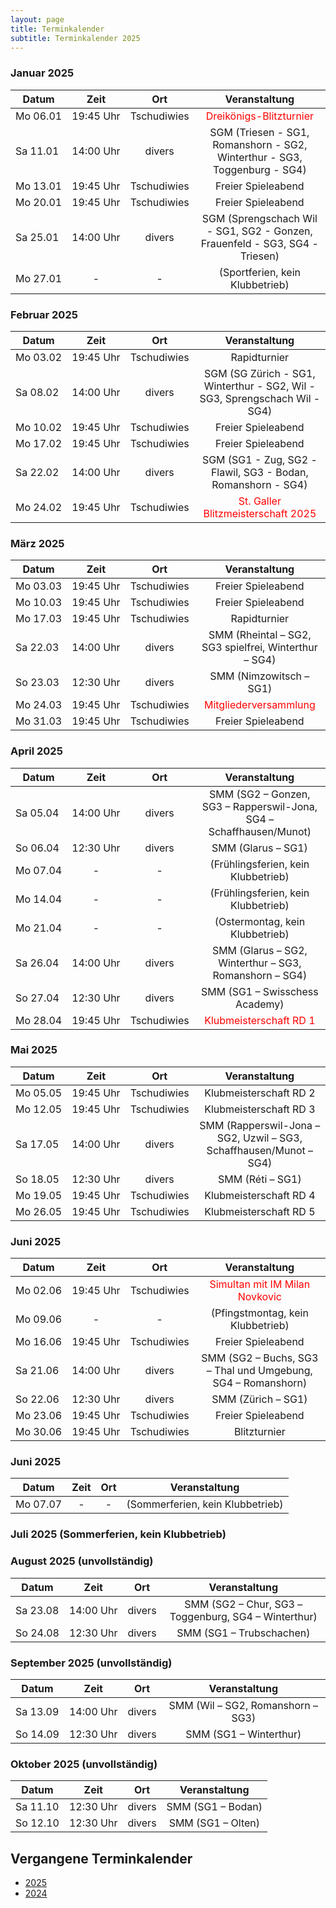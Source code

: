 ```yaml
---
layout: page
title: Terminkalender
subtitle: Terminkalender 2025
---
```


### Januar 2025

| Datum                 |          Zeit          |     Ort     |                                Veranstaltung                                |
|-----------------------|:----------------------:|:-----------:|:---------------------------------------------------------------------------:|
| <nobr>Mo 06.01</nobr> | <nobr>19:45 Uhr</nobr> | Tschudiwies |           <span style="color:red">Dreikönigs-Blitzturnier</span>            |
| <nobr>Sa 11.01</nobr> | <nobr>14:00 Uhr</nobr> |   divers    |  SGM (Triesen - SG1, Romanshorn - SG2, Winterthur - SG3, Toggenburg - SG4)  |
| <nobr>Mo 13.01</nobr> | <nobr>19:45 Uhr</nobr> | Tschudiwies |                             Freier Spieleabend                              |
| <nobr>Mo 20.01</nobr> | <nobr>19:45 Uhr</nobr> | Tschudiwies |                             Freier Spieleabend                              |
| <nobr>Sa 25.01</nobr> | <nobr>14:00 Uhr</nobr> |   divers    | SGM (Sprengschach Wil - SG1, SG2 - Gonzen, Frauenfeld - SG3, SG4 - Triesen) |
| <nobr>Mo 27.01</nobr> |           -            |      -      |                       (Sportferien, kein Klubbetrieb)                       |

### Februar 2025

| Datum                 |          Zeit          |     Ort     |                               Veranstaltung                                |
|-----------------------|:----------------------:|:-----------:|:--------------------------------------------------------------------------:|
| <nobr>Mo 03.02</nobr> | <nobr>19:45 Uhr</nobr> | Tschudiwies |                                Rapidturnier                                |
| <nobr>Sa 08.02</nobr> | <nobr>14:00 Uhr</nobr> |   divers    | SGM (SG Zürich - SG1, Winterthur - SG2, Wil - SG3, Sprengschach Wil - SG4) |
| <nobr>Mo 10.02</nobr> | <nobr>19:45 Uhr</nobr> | Tschudiwies |                             Freier Spieleabend                             |
| <nobr>Mo 17.02</nobr> | <nobr>19:45 Uhr</nobr> | Tschudiwies |                             Freier Spieleabend                             |
| <nobr>Sa 22.02</nobr> | <nobr>14:00 Uhr</nobr> |   divers    |        SGM (SG1 - Zug, SG2 - Flawil, SG3 - Bodan, Romanshorn - SG4)        |
| <nobr>Mo 24.02</nobr> | <nobr>19:45 Uhr</nobr> | Tschudiwies |     <span style="color:red">St. Galler Blitzmeisterschaft 2025</span>      |

### März 2025

| Datum                 |          Zeit          |     Ort     |                     Veranstaltung                     |
|-----------------------|:----------------------:|:-----------:|:-----------------------------------------------------:|
| <nobr>Mo 03.03</nobr> | <nobr>19:45 Uhr</nobr> | Tschudiwies |                  Freier Spieleabend                   |
| <nobr>Mo 10.03</nobr> | <nobr>19:45 Uhr</nobr> | Tschudiwies |                  Freier Spieleabend                   |
| <nobr>Mo 17.03</nobr> | <nobr>19:45 Uhr</nobr> | Tschudiwies |                     Rapidturnier                      |
| <nobr>Sa 22.03</nobr> | <nobr>14:00 Uhr</nobr> |   divers    | SMM (Rheintal – SG2, SG3 spielfrei, Winterthur – SG4) |
| <nobr>So 23.03</nobr> | <nobr>12:30 Uhr</nobr> |   divers    |                SMM (Nimzowitsch – SG1)                |
| <nobr>Mo 24.03</nobr> | <nobr>19:45 Uhr</nobr> | Tschudiwies | <span style="color:red">Mitgliederversammlung</span>  |
| <nobr>Mo 31.03</nobr> | <nobr>19:45 Uhr</nobr> | Tschudiwies |                  Freier Spieleabend                   |

### April 2025

| Datum                 |          Zeit          |     Ort     |                            Veranstaltung                            |
|-----------------------|:----------------------:|:-----------:|:-------------------------------------------------------------------:|
| <nobr>Sa 05.04</nobr> | <nobr>14:00 Uhr</nobr> |   divers    | SMM (SG2 – Gonzen, SG3 – Rapperswil-Jona, SG4 – Schaffhausen/Munot) |
| <nobr>So 06.04</nobr> | <nobr>12:30 Uhr</nobr> |   divers    |                         SMM (Glarus – SG1)                          |
| <nobr>Mo 07.04</nobr> |           -            |      -      |                 (Frühlingsferien, kein Klubbetrieb)                 |
| <nobr>Mo 14.04</nobr> |           -            |      -      |                 (Frühlingsferien, kein Klubbetrieb)                 |
| <nobr>Mo 21.04</nobr> |           -            |      -      |                   (Ostermontag, kein Klubbetrieb)                   |
| <nobr>Sa 26.04</nobr> | <nobr>14:00 Uhr</nobr> |   divers    |       SMM (Glarus – SG2, Winterthur – SG3, Romanshorn – SG4)        |
| <nobr>So 27.04</nobr> | <nobr>12:30 Uhr</nobr> |   divers    |                   SMM (SG1 – Swisschess Academy)                    |
| <nobr>Mo 28.04</nobr> | <nobr>19:45 Uhr</nobr> | Tschudiwies |        <span style="color:red">Klubmeisterschaft RD 1</span>        |

### Mai 2025

| Datum                 |          Zeit          |     Ort     |                           Veranstaltung                            |
|-----------------------|:----------------------:|:-----------:|:------------------------------------------------------------------:|
| <nobr>Mo 05.05</nobr> | <nobr>19:45 Uhr</nobr> | Tschudiwies |                       Klubmeisterschaft RD 2                       |
| <nobr>Mo 12.05</nobr> | <nobr>19:45 Uhr</nobr> | Tschudiwies |                       Klubmeisterschaft RD 3                       |
| <nobr>Sa 17.05</nobr> | <nobr>14:00 Uhr</nobr> |   divers    | SMM (Rapperswil-Jona – SG2, Uzwil – SG3, Schaffhausen/Munot – SG4) |
| <nobr>So 18.05</nobr> | <nobr>12:30 Uhr</nobr> |   divers    |                          SMM (Réti – SG1)                          |
| <nobr>Mo 19.05</nobr> | <nobr>19:45 Uhr</nobr> | Tschudiwies |                       Klubmeisterschaft RD 4                       |
| <nobr>Mo 26.05</nobr> | <nobr>19:45 Uhr</nobr> | Tschudiwies |                       Klubmeisterschaft RD 5                       |

### Juni 2025

| Datum                 |          Zeit          |     Ort     |                         Veranstaltung                         |
|-----------------------|:----------------------:|:-----------:|:-------------------------------------------------------------:|
| <nobr>Mo 02.06</nobr> | <nobr>19:45 Uhr</nobr> | Tschudiwies | <span style="color:red">Simultan mit IM Milan Novkovic</span> |
| <nobr>Mo 09.06</nobr> |           -            |      -      |               (Pfingstmontag, kein Klubbetrieb)               |
| <nobr>Mo 16.06</nobr> | <nobr>19:45 Uhr</nobr> | Tschudiwies |                      Freier Spieleabend                       |
| <nobr>Sa 21.06</nobr> | <nobr>14:00 Uhr</nobr> |   divers    | SMM (SG2 – Buchs, SG3 – Thal und Umgebung, SG4 – Romanshorn)  |
| <nobr>So 22.06</nobr> | <nobr>12:30 Uhr</nobr> |   divers    |                      SMM (Zürich – SG1)                       |
| <nobr>Mo 23.06</nobr> | <nobr>19:45 Uhr</nobr> | Tschudiwies |                      Freier Spieleabend                       |
| <nobr>Mo 30.06</nobr> | <nobr>19:45 Uhr</nobr> | Tschudiwies |                         Blitzturnier                          |

### Juni 2025

| Datum                 | Zeit | Ort |          Veranstaltung           |
|-----------------------|:----:|:---:|:--------------------------------:|
| <nobr>Mo 07.07</nobr> |  -   |  -  | (Sommerferien, kein Klubbetrieb) |

### Juli 2025 (Sommerferien, kein Klubbetrieb)

### August 2025 (unvollständig)

| Datum                 |          Zeit          |  Ort   |                    Veranstaltung                     |
|-----------------------|:----------------------:|:------:|:----------------------------------------------------:|
| <nobr>Sa 23.08</nobr> | <nobr>14:00 Uhr</nobr> | divers | SMM (SG2 – Chur, SG3 – Toggenburg, SG4 – Winterthur) |
| <nobr>So 24.08</nobr> | <nobr>12:30 Uhr</nobr> | divers |               SMM (SG1 – Trubschachen)               |

### September 2025 (unvollständig)

| Datum                 |          Zeit          |  Ort   |           Veranstaltung           |
|-----------------------|:----------------------:|:------:|:---------------------------------:|
| <nobr>Sa 13.09</nobr> | <nobr>14:00 Uhr</nobr> | divers | SMM (Wil – SG2, Romanshorn – SG3) |
| <nobr>So 14.09</nobr> | <nobr>12:30 Uhr</nobr> | divers |      SMM (SG1 – Winterthur)       |

### Oktober 2025 (unvollständig)

| Datum                 |          Zeit          |  Ort   |   Veranstaltung   |
|-----------------------|:----------------------:|:------:|:-----------------:|
| <nobr>Sa 11.10</nobr> | <nobr>12:30 Uhr</nobr> | divers | SMM (SG1 – Bodan) |
| <nobr>So 12.10</nobr> | <nobr>12:30 Uhr</nobr> | divers | SMM (SG1 – Olten) |


## Vergangene Terminkalender

- [2025](/terminkalender/2025)
- [2024](/terminkalender/2024)
